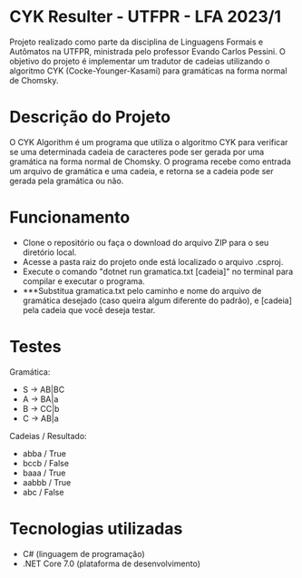 # **CYK Resulter - UTFPR - LFA 2023/1**

Projeto realizado como parte da disciplina de Linguagens Formais e Autômatos na UTFPR, ministrada pelo professor Evando Carlos Pessini. O objetivo do projeto é implementar um tradutor de cadeias utilizando o algoritmo CYK (Cocke-Younger-Kasami) para gramáticas na forma normal de Chomsky.

# Descrição do Projeto

O CYK Algorithm é um programa que utiliza o algoritmo CYK para verificar se uma determinada cadeia de caracteres pode ser gerada por uma gramática na forma normal de Chomsky. O programa recebe como entrada um arquivo de gramática e uma cadeia, e retorna se a cadeia pode ser gerada pela gramática ou não.

# Funcionamento

- Clone o repositório ou faça o download do arquivo ZIP para o seu diretório local.
- Acesse a pasta raiz do projeto onde está localizado o arquivo .csproj.
- Execute o comando "dotnet run gramatica.txt [cadeia]" no terminal para compilar e executar o programa.
- ***Substitua gramatica.txt pelo caminho e nome do arquivo de gramática desejado (caso queira algum diferente do padrão), e [cadeia] pela cadeia que você deseja testar.


# Testes

Gramática:
- S -> AB|BC
- A -> BA|a
- B -> CC|b
- C -> AB|a

Cadeias / Resultado:
- abba  / True
- bccb  / False
- baaa  / True
- aabbb / True
- abc   / False

# Tecnologias utilizadas

- C# (linguagem de programação)
- .NET Core 7.0 (plataforma de desenvolvimento)